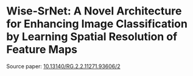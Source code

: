 # Wise-SrNet: A Novel Architecture for Enhancing Image Classification by Learning Spatial Resolution of Feature Maps

Source paper: [10.13140/RG.2.2.11271.93606/2](https:doi.org//10.13140/RG.2.2.11271.93606/2)
